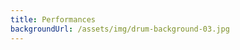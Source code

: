 ```yaml
---
title: Performances
backgroundUrl: /assets/img/drum-background-03.jpg
---
```


<div class="list-group" id="event-list"></div>

<script type="text/javascript">
  $(function() {
    $('#event-list').gCalReader({
        calendarId:'ofhs64hf3fh1upgmchqmqi0op4@group.calendar.google.com', 
        apiKey:'AIzaSyC0vgU_TedzMkjC13YrqOs9_u1VtbsoDyE',
        futureEventsOnly: true,
        sortDescending: false
    });
  });
</script>